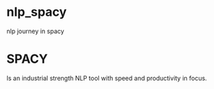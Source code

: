# nlp_spacy
nlp journey in spacy
# SPACY 
Is an industrial strength NLP tool with speed and productivity in focus.
